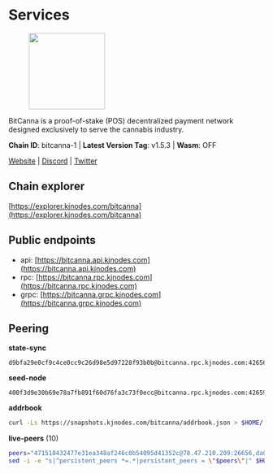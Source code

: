 # Services

<figure><img src="https://raw.githubusercontent.com/kj89/testnet_manuals/main/pingpub/logos/bitcanna.png" width="150" alt=""><figcaption></figcaption></figure>

BitCanna is a proof-of-stake (POS) decentralized payment network designed exclusively to serve the cannabis industry. 

**Chain ID**: bitcanna-1 | **Latest Version Tag**: v1.5.3 | **Wasm**: OFF

[Website](https://www.bitcanna.io) | [Discord](https://discord.gg/9AVrzaVQvs) | [Twitter](https://twitter.com/BitCannaGlobal)




## Chain explorer
[https://explorer.kjnodes.com/bitcanna](https://explorer.kjnodes.com/bitcanna)

## Public endpoints

* api: [https://bitcanna.api.kjnodes.com](https://bitcanna.api.kjnodes.com)
* rpc: [https://bitcanna.rpc.kjnodes.com](https://bitcanna.rpc.kjnodes.com)
* grpc: [https://bitcanna.grpc.kjnodes.com](https://bitcanna.grpc.kjnodes.com)

## Peering

**state-sync**

```text
d9bfa29e0cf9c4ce0cc9c26d98e5d97228f93b0b@bitcanna.rpc.kjnodes.com:42656
```

**seed-node**

```text
400f3d9e30b69e78a7fb891f60d76fa3c73f0ecc@bitcanna.rpc.kjnodes.com:42659
```

**addrbook**
```bash
curl -Ls https://snapshots.kjnodes.com/bitcanna/addrbook.json > $HOME/.bcna/config/addrbook.json
```

**live-peers** (10)
```bash
peers="471518432477e31ea348af246c0b54095d41352c@78.47.210.209:26656,da04ee3f8bd93421a3264e3a061a09c139aaa937@161.97.150.65:26656,d9bfa29e0cf9c4ce0cc9c26d98e5d97228f93b0b@65.109.88.38:42656,b5ce8fac0dd173d7154b3eb8d10136710e609d1e@95.216.21.37:29656,dd4d3c0de38aa0575436c34c237b33bc0dda3ef2@142.132.158.93:13056,c6658742ae4c889ecf8dee95ca2a8e4b45d46dfd@85.214.208.127:26656,b212d5740b2e11e54f56b072dc13b6134650cfb5@169.155.168.54:26656,4dabde84771e8689403ce7c8b76d27e555ab2f00@65.21.136.170:50656,4e1c2471efb89239fb04a4b75f9f87177fd91d00@95.217.151.241:26656,d7322625044ad733bce4178dc397b2b9b5f68b41@43.153.27.130:26656"
sed -i -e "s|^persistent_peers *=.*|persistent_peers = \"$peers\"|" $HOME/.bcna/config/config.toml
```

